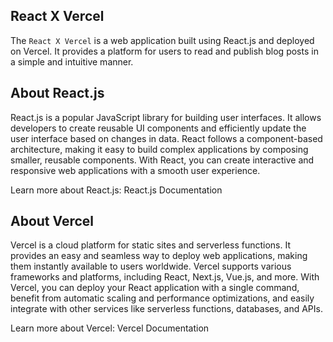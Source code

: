 ## React X Vercel

The `React X Vercel` is a web application built using React.js and deployed on Vercel. It provides a platform for users to read and publish blog posts in a simple and intuitive manner.

## About React.js

React.js is a popular JavaScript library for building user interfaces. It allows developers to create reusable UI components and efficiently update the user interface based on changes in data. React follows a component-based architecture, making it easy to build complex applications by composing smaller, reusable components. With React, you can create interactive and responsive web applications with a smooth user experience.

Learn more about React.js: React.js Documentation

## About Vercel

Vercel is a cloud platform for static sites and serverless functions. It provides an easy and seamless way to deploy web applications, making them instantly available to users worldwide. Vercel supports various frameworks and platforms, including React, Next.js, Vue.js, and more. With Vercel, you can deploy your React application with a single command, benefit from automatic scaling and performance optimizations, and easily integrate with other services like serverless functions, databases, and APIs.

Learn more about Vercel: Vercel Documentation
